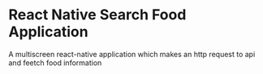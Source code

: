 # React Native Search Food Application

A multiscreen react-native application which makes an http request to  api and  feetch food information